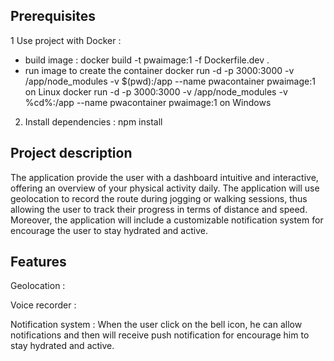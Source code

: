 ## Prerequisites 

1 Use project with Docker :
- build image : 
docker build -t pwaimage:1 -f Dockerfile.dev .
- run image to create the container
docker run -d -p 3000:3000 -v /app/node_modules -v $(pwd):/app --name pwacontainer pwaimage:1 on Linux
docker run -d -p 3000:3000 -v /app/node_modules -v %cd%:/app --name pwacontainer pwaimage:1 on Windows

2. Install dependencies :
npm install

## Project description

The application provide the user with a dashboard intuitive and interactive, offering an overview of your physical activity daily. The application will use geolocation to record the
route during jogging or walking sessions, thus allowing the user to track their progress in terms of distance and speed. Moreover, the application will include a customizable notification system for
encourage the user to stay hydrated and active.

## Features

Geolocation : 

Voice recorder : 

Notification system : 
When the user click on the bell icon, he can allow notifications and then will receive push notification for encourage him to stay hydrated and active.
